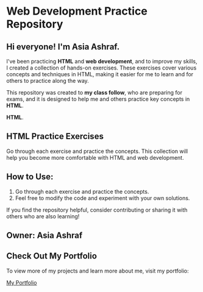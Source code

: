 # Web Development Practice Repository

## Hi everyone! I'm Asia Ashraf.

I've been practicing **HTML** and **web development**, and to improve my skills, I created a collection of hands-on exercises. These exercises cover various concepts and techniques in HTML, making it easier for me to learn and for others to practice along the way.

This repository was created to **my class follow**, who are preparing for exams, and it is designed to help me and others practice key concepts in **HTML**.

**HTML**.

## HTML Practice Exercises

Go through each exercise and practice the concepts. This collection will help you become more comfortable with HTML and web development.

## How to Use:

1. Go through each exercise and practice the concepts.
2. Feel free to modify the code and experiment with your own solutions.

If you find the repository helpful, consider contributing or sharing it with others who are also learning!

## Owner: Asia Ashraf

## Check Out My Portfolio

To view more of my projects and learn more about me, visit my portfolio:

[My Portfolio](https://asia-ashraf.vercel.app/)
